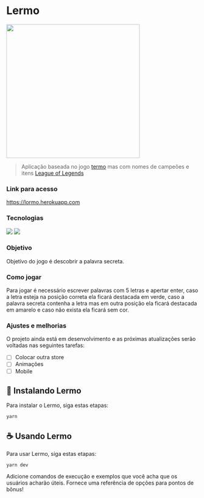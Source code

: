 # Lermo

<img style="width: 350px" src="https://user-images.githubusercontent.com/42303025/174695029-ff7c32f0-a033-411c-8ccf-7c9c125c7439.png" />

> Aplicação baseada no jogo [termo](https://term.ooo/) mas com nomes de campeões e itens [League of Legends](https://www.leagueoflegends.com/pt-br/)

### Link para acesso

https://lormo.herokuapp.com

### Tecnologias

<img src="https://img.shields.io/badge/React-20232A?style=for-the-badge&logo=react&logoColor=61DAFB" />
<img src="https://img.shields.io/badge/TypeScript-007ACC?style=for-the-badge&logo=typescript&logoColor=white" />

### Objetivo

Objetivo do jogo é descobrir a palavra secreta.

### Como jogar

Para jogar é necessário escrever palavras com 5 letras e apertar enter, caso a letra esteja na posição correta ela ficará destacada em verde, caso a palavra secreta contenha a letra mas em outra posição ela ficará destacada em amarelo e caso não exista ela ficará sem cor.

### Ajustes e melhorias

O projeto ainda está em desenvolvimento e as próximas atualizações serão voltadas nas seguintes tarefas:

- [ ] Colocar outra store
- [ ] Animações
- [ ] Mobile

## 🚀 Instalando Lermo

Para instalar o Lermo, siga estas etapas:

```
yarn
```

## ☕ Usando Lermo

Para usar Lermo, siga estas etapas:

```
yarn dev
```

Adicione comandos de execução e exemplos que você acha que os usuários acharão úteis. Fornece uma referência de opções para pontos de bônus!
